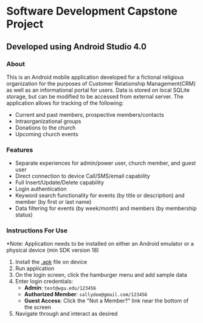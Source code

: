 # Software Development Capstone Project

## Developed using Android Studio 4.0

### About

This is an Android mobile application developed for a fictional religious organization for the purposes of Customer Relationship Management(CRM) as well as an informational portal for users. Data is stored on local SQLite storage, but can be modified to be accessed from external server. The application allows for tracking of the following:

- Current and past members, prospective members/contacts
- Intraorganizational groups
- Donations to the church
- Upcoming church events

### Features

- Separate experiences for admin/power user, church member, and guest user
- Direct connection to device Call/SMS/email capability
- Full Insert/Update/Delete capability
- Login authentication
- Keyword search functionality for events (by title or description) and member (by first or last name)
- Data filtering for events (by week/month) and members (by membership status)

### Instructions For Use
*Note: Application needs to be installed on either an Android emulator or a physical device (min SDK version 18)

1. Install the [.apk](app-release.apk) file on device
2. Run application
3. On the login screen, click the hamburger menu and add sample data
4. Enter login credentials:
    - **Admin**: `test@wgu.edu/123456`
    - **Authorized Member**: `sallydoe@gmail.com/123456`
    - **Guest Access**: Click the "Not a Member?" link near the bottom of the screen
5. Navigate through and interact as desired
